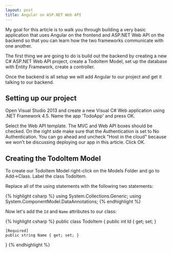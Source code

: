 ```yaml
---
layout: post
title: Angular on ASP.NET Web API
---
```


My goal for this article is to walk you through building a very basic application that uses Angular on the frontend and ASP.NET Web API on the backend so that you can learn how the two frameworks communicate with one another.

The first thing we are going to do is build out the backend by creating a new C# ASP.NET Web API project, create a TodoItem Model, set up the database with Entity Framework, create a controller.

Once the backend is all setup we will add Angular to our project and get it talking to our backend.

## Setting up our project

Open Visual Studio 2013 and create a new Visual C# Web application using .NET Framework 4.5. Name the app 'TodoApp' and press OK.

Select the Web API template. The MVC and Web API boxes should be checked. On the right side make sure that the Authentication is set to No Authentication. You can go ahead and uncheck "Host in the cloud" because we won't be discussing deploying our app in this article. Click OK.

## Creating the TodoItem Model

To create our TodoItem Model right-click on the Models Folder and go to Add->Class. Label the class TodoItem.

Replace all of the using statements with the following two statements:

{% highlight csharp %}
using System.Collections.Generic;
using System.ComponentModel.DataAnnotations;
{% endhighlight %}

Now let's add the `Id` and `Name` attributes to our class:

{% highlight csharp %}
public class TodoItem
{
    public int Id { get; set; }

    [Required]
    public string Name { get; set; }
}
{% endhighlight %}

